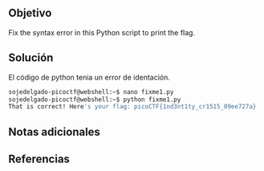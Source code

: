 ## Objetivo
Fix the syntax error in this Python script to print the flag.

## Solución

El código de python tenia un error de identación. 
```bash
sojedelgado-picoctf@webshell:~$ nano fixme1.py 
sojedelgado-picoctf@webshell:~$ python fixme1.py 
That is correct! Here's your flag: picoCTF{1nd3nt1ty_cr1515_09ee727a}
```

## Notas adicionales

## Referencias